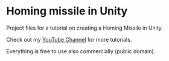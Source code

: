 # Homing missile in Unity
Project files for a tutorial on creating a Homing Missile in Unity.

Check out my [YouTube Channel](http://youtube.com/brackeys) for more tutorials.

Everything is free to use also commercially (public domain).